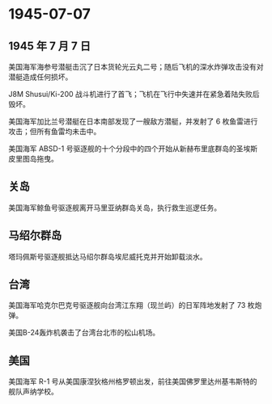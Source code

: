 # 1945-07-07

## 1945 年 7 月 7 日

美国海军海参号潜艇击沉了日本货轮光云丸二号；随后飞机的深水炸弹攻击没有对潜艇造成任何损坏。

J8M Shusui/Ki-200
战斗机进行了首飞；飞机在飞行中失速并在紧急着陆失败后毁坏。

美国海军加比兰号潜艇在日本南部发现了一艘敌方潜艇，并发射了 6
枚鱼雷进行攻击；但所有鱼雷均未击中。

美国海军 ABSD-1
号驱逐舰的十个分段中的四个开始从新赫布里底群岛的圣埃斯皮里图岛拖曳。

## 关岛

美国海军鲸鱼号驱逐舰离开马里亚纳群岛关岛，执行救生巡逻任务。

## 马绍尔群岛

塔玛佩斯号驱逐舰抵达马绍尔群岛埃尼威托克并开始卸载淡水。

## 台湾

美国海军哈克尔巴克号驱逐舰向台湾江东翔（现兰屿）的日军阵地发射了 73
枚炮弹。

美国B-24轰炸机袭击了台湾台北市的松山机场。

## 美国

美国海军 R-1
号从美国康涅狄格州格罗顿出发，前往美国佛罗里达州基韦斯特的舰队声纳学校。

